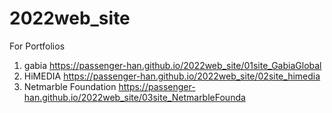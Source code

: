 # 2022web_site
For Portfolios
1. gabia https://passenger-han.github.io/2022web_site/01site_GabiaGlobal
2. HiMEDIA https://passenger-han.github.io/2022web_site/02site_himedia
3. Netmarble Foundation https://passenger-han.github.io/2022web_site/03site_NetmarbleFounda